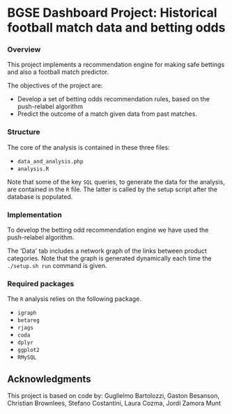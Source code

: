 # BGSE Dashboard Project: Historical football match data and betting odds

### Overview

This project implements a recommendation engine for making safe bettings and also a football match predictor. 

The objectives of the project are:

- Develop a set of betting odds recommendation rules, based on the push-relabel algorithm
- Predict the outcome of a match given data from past matches. 

### Structure

The core of the analysis is contained in these three files:

- `data_and_analysis.php`
- `analysis.R`

Note that some of the key `SQL` queries, to generate the data for the analysis, are contained in the `R` file. The latter is called by the setup script after the database is populated.

### Implementation

To develop the betting odd recommendation engine we have used the push-relabel algorithm.  

The 'Data' tab includes a network graph of the links between product categories. Note that the graph is generated dynamically each time the `./setup.sh run` command is given. 

### Required packages

The `R` analysis relies on the following package. 

- `igraph`
- `betareg`
- `rjags`
- `coda`
- `dplyr`
- `ggplot2`
- `RMySQL`


## Acknowledgments

This project is based on code by: Guglielmo Bartolozzi, Gaston Besanson, Christian Brownlees, Stefano Costantini, Laura Cozma, Jordi Zamora Munt
